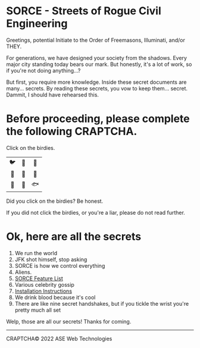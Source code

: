 ﻿#	SORCE - Streets of Rogue Civil Engineering
Greetings, potential Initiate to the Order of Freemasons, Illuminati, and/or THEY.

For generations, we have designed your society from the shadows. Every major city standing today bears our mark. But honestly, it's a lot of work, so if you're not doing anything...?

But first, you require more knowledge. Inside these secret documents are many... secrets. By reading these secrets, you vow to keep them... secret. Dammit, I should have rehearsed this.

#	Before proceeding, please complete the following CRAPTCHA. 
Click on the birdies.

|       |      |      |
|:----:|:----:|:-----:|
|  🐦  |  🐖  |  🦉  |
|  🐄  |  🐊  |  🦚  |
|  🐇  |  🐧  |  🐟  |

Did you click on the birdies? Be honest. 

If you did not click the birdies, or you're a liar, please do not read further.

#	Ok, here are all the secrets

1. We run the world
2. JFK shot himself, stop asking
3. SORCE is how we control everything
4. Aliens.
5. [SORCE Feature List](/SORCE/Documentation/2.0.%20Features.md)
6. Various celebrity gossip
7. [Installation Instructions](/SORCE/Documentation/1.0.%20Installation.md)
8. We drink blood because it's cool
9. There are like nine secret handshakes, but if you tickle the wrist you're pretty much all set

Welp, those are all our secrets! Thanks for coming.

___

CRAPTCHA© 2022 ASE Web Technologies
